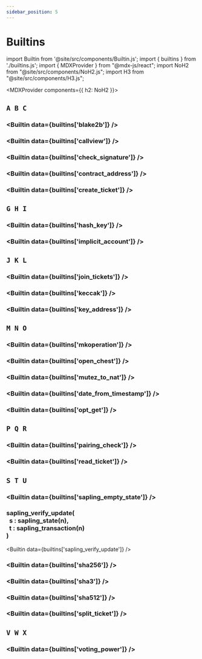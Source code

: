 ```yaml
---
sidebar_position: 5
---
```


# Builtins

import Builtin from '@site/src/components/Builtin.js';
import { builtins } from './builtins.js';
import { MDXProvider } from "@mdx-js/react";
import NoH2 from "@site/src/components/NoH2.js";
import H3 from "@site/src/components/H3.js";

<MDXProvider components={{ h2: NoH2 }}>

## `A B C`

<H3 value="blake2b(b : bytes)" />

<Builtin data={builtins['blake2b']} />

<H3 value="callview<T>(a : address, id : string, arg : X)"/>

<Builtin data={builtins['callview']} />

<H3 value="check_signature(k : key, s : signature, b : bytes)" />

<Builtin data={builtins['check_signature']} />

<H3 value="contract_address(c : contract<T>)" />

<Builtin data={builtins['contract_address']} />

<H3 value="create_ticket(s : T, n : nat)" />

<Builtin data={builtins['create_ticket']} />

## `G H I`

<H3 value="hash_key(k : key)" />

<Builtin data={builtins['hash_key']} />

<H3 value="implicit_account(pkh : key_hash)" />

<Builtin data={builtins['implicit_account']} />

## `J K L`

<H3 value="join_tickets(t1 : ticket<T>, t2 : ticket<T>)" />

<Builtin data={builtins['join_tickets']} />

<H3 value="keccak(b : bytes)" />

<Builtin data={builtins['keccak']} />

<H3 value="key_address(k : key)" />

<Builtin data={builtins['key_address']} />

## `M N O`

<H3 value="mkoperation(a : tez, c : contract<T>, arg : T)" />

<Builtin data={builtins['mkoperation']} />

<H3 value="open_chest(k : chest_key, c : chest, t : nat)" />

<Builtin data={builtins['open_chest']} />

<H3 value="mutez_to_nat(v : tez)" />

<Builtin data={builtins['mutez_to_nat']} />

<H3 value="date_from_timestamp(i : int)" />

<Builtin data={builtins['date_from_timestamp']} />

<H3 value="opt_get(o : option<T>)" />

<Builtin data={builtins['opt_get']} />

## `P Q R`

<H3 value="pairing_check(l : list<bls12_381_g1 * bls12_381_g2>)" />

<Builtin data={builtins['pairing_check']} />

<H3 value="read_ticket(t : ticket<T>)" />

<Builtin data={builtins['read_ticket']} />

## `S T U`

<H3 value="sapling_empty_state(k : key_hash)" />

<Builtin data={builtins['sapling_empty_state']} />

<H3 value="sapling_verify_update">
    sapling_verify_update(<br/>&nbsp;&nbsp;s : sapling_state(n),<br/>&nbsp;&nbsp;t : sapling_transaction(n)<br/>)
</H3>

<Builtin data={builtins['sapling_verify_update']} />

<H3 value="sha256(b : bytes)" />

<Builtin data={builtins['sha256']} />

<H3 value="sha3(b : bytes)" />

<Builtin data={builtins['sha3']} />

<H3 value="sha512(b : bytes)" />

<Builtin data={builtins['sha512']} />

<H3 value="split_ticket(t : ticket<T>, n1 : nat, n2 : nat)" />

<Builtin data={builtins['split_ticket']} />

## `V W X`

<H3 value="voting_power(k : key_hash)" />

<Builtin data={builtins['voting_power']} />














</MDXProvider>